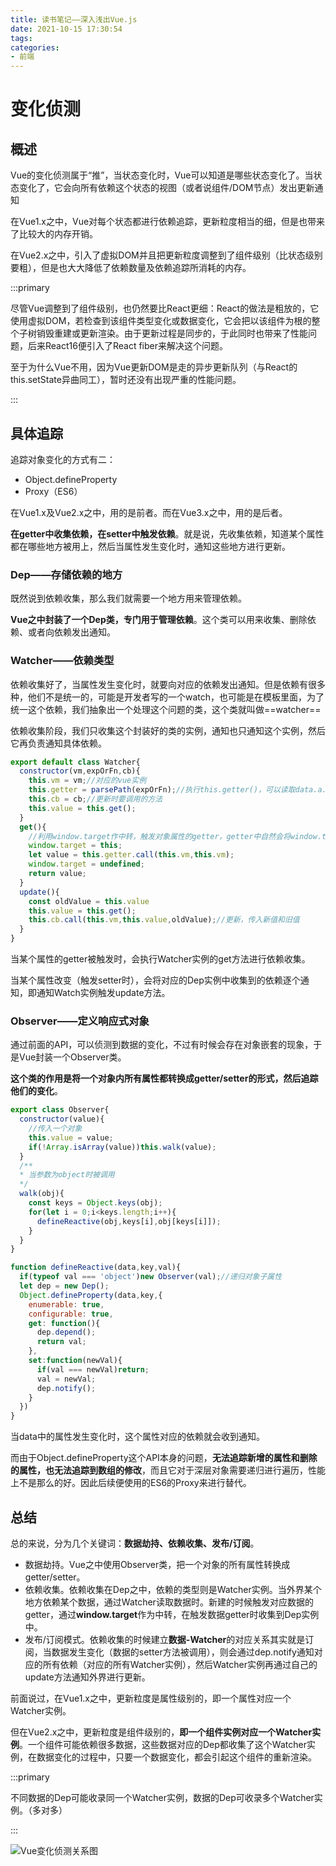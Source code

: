 ```yaml
---
title: 读书笔记——深入浅出Vue.js
date: 2021-10-15 17:30:54
tags:
categories:
- 前端
---
```


# 变化侦测

## 概述

Vue的变化侦测属于“推”，当状态变化时，Vue可以知道是哪些状态变化了。当状态变化了，它会向所有依赖这个状态的视图（或者说组件/DOM节点）发出更新通知

在Vue1.x之中，Vue对每个状态都进行依赖追踪，更新粒度相当的细，但是也带来了比较大的内存开销。

在Vue2.x之中，引入了虚拟DOM并且把更新粒度调整到了组件级别（比状态级别要粗），但是也大大降低了依赖数量及依赖追踪所消耗的内存。

:::primary

尽管Vue调整到了组件级别，也仍然要比React更细：React的做法是粗放的，它使用虚拟DOM，若检查到该组件类型变化或数据变化，它会把以该组件为根的整个子树销毁重建或更新渲染。由于更新过程是同步的，于此同时也带来了性能问题，后来React16便引入了React fiber来解决这个问题。

至于为什么Vue不用，因为Vue更新DOM是走的异步更新队列（与React的this.setState异曲同工），暂时还没有出现严重的性能问题。

:::

## 具体追踪

追踪对象变化的方式有二：

- Object.defineProperty
- Proxy（ES6）

在Vue1.x及Vue2.x之中，用的是前者。而在Vue3.x之中，用的是后者。

**在getter中收集依赖，在setter中触发依赖**。就是说，先收集依赖，知道某个属性都在哪些地方被用上，然后当属性发生变化时，通知这些地方进行更新。

### Dep——存储依赖的地方

既然说到依赖收集，那么我们就需要一个地方用来管理依赖。

**Vue之中封装了一个Dep类，专门用于管理依赖**。这个类可以用来收集、删除依赖、或者向依赖发出通知。

### Watcher——依赖类型

依赖收集好了，当属性发生变化时，就要向对应的依赖发出通知。但是依赖有很多种，他们不是统一的，可能是开发者写的一个watch，也可能是在模板里面，为了统一这个依赖，我们抽象出一个处理这个问题的类，这个类就叫做==watcher==

依赖收集阶段，我们只收集这个封装好的类的实例，通知也只通知这个实例，然后它再负责通知具体依赖。

```javascript
export default class Watcher{
  constructor(vm,expOrFn,cb){
    this.vm = vm;//对应的vue实例
    this.getter = parsePath(expOrFn);//执行this.getter()，可以读取data.a.b.c的内容
    this.cb = cb;//更新时要调用的方法
    this.value = this.get();
  }
  get(){
    //利用window.target作中转，触发对象属性的getter，getter中自然会将window.target收集到对应的dep实例
    window.target = this;
    let value = this.getter.call(this.vm,this.vm);
    window.target = undefined;
    return value;
  }
  update(){
    const oldValue = this.value
    this.value = this.get();
    this.cb.call(this.vm,this.value,oldValue);//更新，传入新值和旧值
  }
}
```



当某个属性的getter被触发时，会执行Watcher实例的get方法进行依赖收集。

当某个属性改变（触发setter时），会将对应的Dep实例中收集到的依赖逐个通知，即通知Watch实例触发update方法。

### Observer——定义响应式对象

通过前面的API，可以侦测到数据的变化，不过有时候会存在对象嵌套的现象，于是Vue封装一个Observer类。

**这个类的作用是将一个对象内所有属性都转换成getter/setter的形式，然后追踪他们的变化**。

```javascript
export class Observer{
  constructor(value){
    //传入一个对象
    this.value = value;
    if(!Array.isArray(value))this.walk(value);
  }
  /**
  * 当参数为object时被调用
  */
  walk(obj){
    const keys = Object.keys(obj);
    for(let i = 0;i<keys.length;i++){
      defineReactive(obj,keys[i],obj[keys[i]]);
    }
  }
}

function defineReactive(data,key,val){
  if(typeof val === 'object')new Observer(val);//递归对象子属性
  let dep = new Dep();
  Object.defineProperty(data,key,{
    enumerable: true,
    configurable: true,
    get: function(){
      dep.depend();
      return val;
    },
    set:function(newVal){
      if(val === newVal)return;
      val = newVal;
      dep.notify();
    }
  })
}
```

当data中的属性发生变化时，这个属性对应的依赖就会收到通知。

而由于Object.defineProperty这个API本身的问题，**无法追踪新增的属性和删除的属性，也无法追踪到数组的修改**，而且它对于深层对象需要递归进行遍历，性能上不是那么的好。因此后续便使用的ES6的Proxy来进行替代。

## 总结

总的来说，分为几个关键词：**数据劫持、依赖收集、发布/订阅**。

- 数据劫持。Vue之中使用Observer类，把一个对象的所有属性转换成getter/setter。
- 依赖收集。依赖收集在Dep之中，依赖的类型则是Watcher实例。当外界某个地方依赖某个数据，通过Watcher读取数据时。新建的时候触发对应数据的getter，通过**window.target**作为中转，在触发数据getter时收集到Dep实例中。
- 发布/订阅模式。依赖收集的时候建立**数据-Watcher**的对应关系其实就是订阅，当数据发生变化（数据的setter方法被调用），则会通过dep.notify通知对应的所有依赖（对应的所有Watcher实例），然后Watcher实例再通过自己的update方法通知外界进行更新。

前面说过，在Vue1.x之中，更新粒度是属性级别的，即一个属性对应一个Watcher实例。

但在Vue2.x之中，更新粒度是组件级别的，**即一个组件实例对应一个Watcher实例**。一个组件可能依赖很多数据，这些数据对应的Dep都收集了这个Watcher实例，在数据变化的过程中，只要一个数据变化，都会引起这个组件的重新渲染。

:::primary

不同数据的Dep可能收录同一个Watcher实例，数据的Dep可收录多个Watcher实例。（多对多）

:::

![Vue变化侦测关系图](Vue变化侦测关系图.jpg "如图所示")

